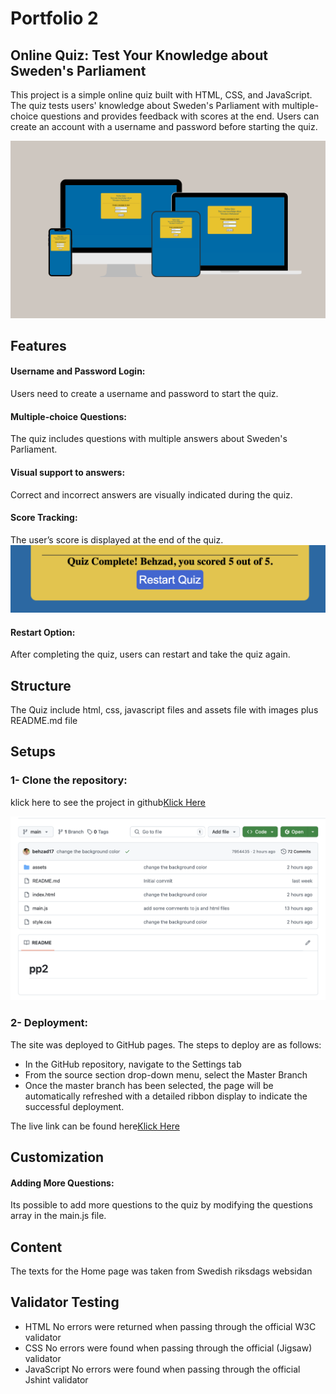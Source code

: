 # Portfolio 2
## Online Quiz: Test Your Knowledge about Sweden's Parliament
This project is a simple online quiz built with HTML, CSS, and JavaScript. The quiz tests users' knowledge about Sweden's Parliament with multiple-choice questions and provides feedback with scores at the end. Users can create an account with a username and password before starting the quiz.
 
![main image](/assets/Neutral%20Beige%20Screen%20Creator%20Facebook%20Cover-2.png)

## Features
 #### Username and Password Login:  
 Users need to create a username and password to start the quiz.
 #### Multiple-choice Questions: 
 The quiz includes questions with multiple answers about Sweden's Parliament.
 #### Visual support to answers: 
 Correct and incorrect answers are visually indicated during the quiz.
 #### Score Tracking: 
 The user’s score is displayed at the end of the quiz.
 ![score image](/assets/Screenshot%202024-09-20%20at%2015.20.19.png)
 #### Restart Option: 
 After completing the quiz, users can restart and take the quiz again.

 ## Structure
 The Quiz include html, css, javascript files and assets file with images plus README.md file

 ## Setups
 ### 1- Clone the repository:
  klick here to see the project in github[Klick Here](https://github.com/behzad17/pp2)

  ![repository image](/assets/Screenshot%202024-09-20%20at%2015.22.43.png)

### 2- Deployment:
The site was deployed to GitHub pages. The steps to deploy are as follows:
* In the GitHub repository, navigate to the Settings tab
* From the source section drop-down menu, select the Master Branch
* Once the master branch has been selected, the page will be automatically refreshed with a detailed ribbon display to indicate the successful deployment.

 The live link can be found here[Klick Here](https://behzad17.github.io/pp2/)

 ## Customization
 #### Adding More Questions: 
 Its possible to add more questions to the quiz by modifying the questions array in the main.js file. 

## Content
The texts for the Home page was taken from Swedish riksdags websidan

## Validator Testing
* HTML
No errors were returned when passing through the official W3C validator
* CSS
No errors were found when passing through the official (Jigsaw) validator
* JavaScript
No errors were found when passing through the official Jshint validator

